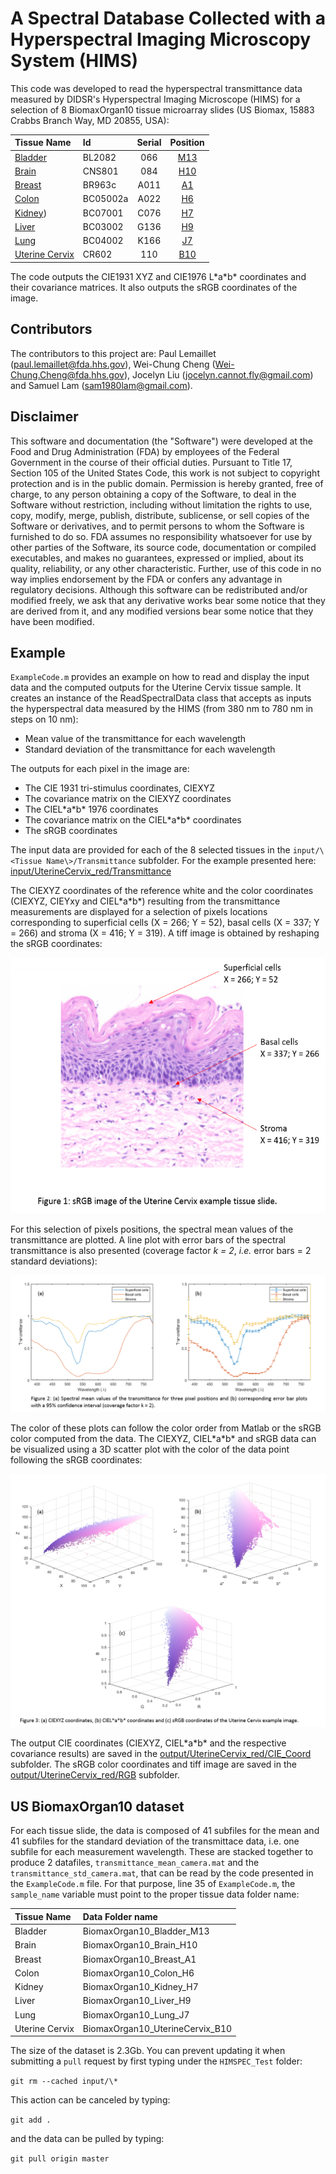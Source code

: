 # A Spectral Database Collected with a Hyperspectral Imaging Microscopy System (HIMS)

This code was developed to read the hyperspectral transmittance data measured by DIDSR's Hyperspectral Imaging Microscope (HIMS) for a selection of 8 BiomaxOrgan10 tissue microarray slides (US Biomax, 15883 Crabbs Branch Way, MD 20855, USA):

| Tissue Name | Id | Serial | Position |
| :--- | :--- | :---: | :---: |
| [Bladder](https://github.com/DIDSR/HIMSPEC/tree/master/rgb_images/BiomaxOrgan10_Bladder_M13.tif)| BL2082 | 066 | [M13](https://github.com/DIDSR/HIMSPEC/tree/master/tma_mapping_images/BladderTMAmap.png) |
| [Brain](https://github.com/DIDSR/HIMSPEC/tree/master/rgb_images/BiomaxOrgan10_Bladder_M13.tif) | CNS801 | 084 | [H10](https://github.com/DIDSR/HIMSPEC/tree/master/tma_mapping_images/BrainTMAmap.png) |
| [Breast](https://github.com/DIDSR/HIMSPEC/tree/master/rgb_images/BiomaxOrgan10_Bladder_M13.tif) | BR963c | A011 | [A1](https://github.com/DIDSR/HIMSPEC/tree/master/tma_mapping_images/BreastTMAmap.png) |
| [Colon](https://github.com/DIDSR/HIMSPEC/tree/master/rgb_images/BiomaxOrgan10_Bladder_M13.tif) | BC05002a | A022 | [H6](https://github.com/DIDSR/HIMSPEC/tree/master/tma_mapping_images/ColonTMAmap.png) |
| [Kidney](https://github.com/DIDSR/HIMSPEC/tree/master/rgb_images/BiomaxOrgan10_Bladder_M13.tif)) | BC07001 | C076 | [H7](https://github.com/DIDSR/HIMSPEC/tree/master/tma_mapping_images/KidneyTMAmap.png) |
| [Liver](https://github.com/DIDSR/HIMSPEC/tree/master/rgb_images/BiomaxOrgan10_Bladder_M13.tif) | BC03002 | G136 | [H9](https://github.com/DIDSR/HIMSPEC/tree/master/tma_mapping_images/LiverTMAmap.png) |
| [Lung](https://github.com/DIDSR/HIMSPEC/tree/master/rgb_images/BiomaxOrgan10_Bladder_M13.tif) | BC04002 | K166 | [J7](https://github.com/DIDSR/HIMSPEC/tree/master/tma_mapping_images/LungTMAmap.png) |
| [Uterine Cervix](https://github.com/DIDSR/HIMSPEC/tree/master/rgb_images/BiomaxOrgan10_Bladder_M13.tif) | CR602 | 110 | [B10](https://github.com/DIDSR/HIMSPEC/tree/master/tma_mapping_images/UterineCervixTMAmap.png) |

The code outputs the CIE1931 XYZ and CIE1976 L\*a\*b\* coordinates and their covariance matrices. It also outputs the sRGB coordinates of the image.

## Contributors

The contributors to this project are: Paul Lemaillet (<paul.lemaillet@fda.hhs.gov>), Wei-Chung Cheng (<Wei-Chung.Cheng@fda.hhs.gov>), Jocelyn Liu (<jocelyn.cannot.fly@gmail.com>) and Samuel Lam (<sam1980lam@gmail.com>).

## Disclaimer

This software and documentation (the "Software") were developed at the Food and Drug Administration (FDA) by employees of the Federal Government in the course of their official duties. Pursuant to Title 17, Section 105 of the United States Code, this work is not subject to copyright protection and is in the public domain. Permission is hereby granted, free of charge, to any person obtaining a copy of the Software, to deal in the Software without restriction, including without limitation the rights to use, copy, modify, merge, publish, distribute, sublicense, or sell copies of the Software or derivatives, and to permit persons to whom the Software is furnished to do so. FDA assumes no responsibility whatsoever for use by other parties of the Software, its source code, documentation or compiled executables, and makes no guarantees, expressed or implied, about its quality, reliability, or any other characteristic. Further, use of this code in no way implies endorsement by the FDA or confers any advantage in regulatory decisions. Although this software can be redistributed and/or modified freely, we ask that any derivative works bear some notice that they are derived from it, and any modified versions bear some notice that they have been modified.

## Example
`ExampleCode.m` provides an example on how to read and display the input data and the computed outputs for the Uterine Cervix tissue sample. It creates an instance of the ReadSpectralData class that accepts as inputs the hyperspectral data measured by the HIMS (from 380 nm to 780 nm in steps on 10 nm):
- Mean value of the transmittance for each wavelength
- Standard deviation of the transmittance for each wavelength

The outputs for each pixel in the image are:
- The CIE 1931 tri-stimulus coordinates, CIEXYZ
- The covariance matrix on the CIEXYZ coordinates
- The CIEL\*a\*b\* 1976 coordinates
- The covariance matrix on the CIEL\*a\*b\* coordinates
- The sRGB coordinates

The input data are provided for each of the 8 selected tissues in the `input/\<Tissue Name\>/Transmittance` subfolder. For the example presented here: [input/UterineCervix_red/Transmittance](https://github.com/DIDSR/HIMSPEC/tree/master/input/UterineCervix_red/Transmittance)

The CIEXYZ coordinates of the reference white and the color coordinates (CIEXYZ, CIEYxy and CIEL\*a\*b\*) resulting from the transmittance measurements are displayed for a selection of pixels locations corresponding to superficial cells (X = 266; Y = 52), basal cells (X = 337; Y = 266) and stroma (X = 416; Y = 319). A tiff image is obtained by reshaping the sRGB coordinates:

<p align="center">
  <img width="520" height="409" src="readme_images/Uterine_Cervix_red_Tagged_Captioned.png">
</p>

For this selection of pixels positions, the spectral mean values of the transmittance are plotted. A line plot with error bars of the spectral transmittance is also presented (coverage factor *k = 2*, *i.e.* error bars = 2 standard deviations):

<p align="center">
  <img src="readme_images/transmittance_with_caption.png">
</p>

The color of these plots can follow the color order from Matlab or the sRGB color computed from the data. The CIEXYZ, CIEL\*a\*b\* and sRGB data can be visualized using a 3D scatter plot with the color of the data point following the sRGB coordinates:

<p align="center">
  <img src="readme_images/scatter3_with_caption.png">
</p>

The output CIE coordinates (CIEXYZ, CIEL\*a\*b\* and the respective covariance results) are saved in the [output/UterineCervix_red/CIE_Coord](https://github.com/DIDSR/HIMSPEC/tree/master/output/UterineCervix_red/CIE_Coord) subfolder. The sRGB color coordinates and tiff image are saved in the [output/UterineCervix_red/RGB](https://github.com/DIDSR/HIMSPEC/tree/master/output/UterineCervix_red/RGB) subfolder.

## US BiomaxOrgan10 dataset
For each tissue slide, the data is composed of 41 subfiles for the mean and 41 subfiles for the standard deviation of the transmittace data, i.e. one subfile for each measurement wavelength. These are stacked together to produce 2 datafiles, `transmittance_mean_camera.mat` and the `transmittance_std_camera.mat`, that can be read by the code presented in the `ExampleCode.m` file. For that purpose, line 35 of `ExampleCode.m`, the `sample_name` variable must point to the proper tissue data folder name:

| Tissue Name | Data Folder name |
| :--- | :--- |
| Bladder | BiomaxOrgan10_Bladder_M13 |
| Brain | BiomaxOrgan10_Brain_H10 |
| Breast | BiomaxOrgan10_Breast_A1 |
| Colon | BiomaxOrgan10_Colon_H6 |
| Kidney |  BiomaxOrgan10_Kidney_H7|
| Liver |  BiomaxOrgan10_Liver_H9 |
| Lung |  BiomaxOrgan10_Lung_J7 |
| Uterine Cervix |  BiomaxOrgan10_UterineCervix_B10 |

The size of the dataset is 2.3Gb. You can prevent updating it when submitting a `pull` request by first typing under the `HIMSPEC_Test` folder:

`git rm --cached input/\*`

This action can be canceled by typing:

`git add .`

and the data can be pulled by typing:

`git pull origin master`


